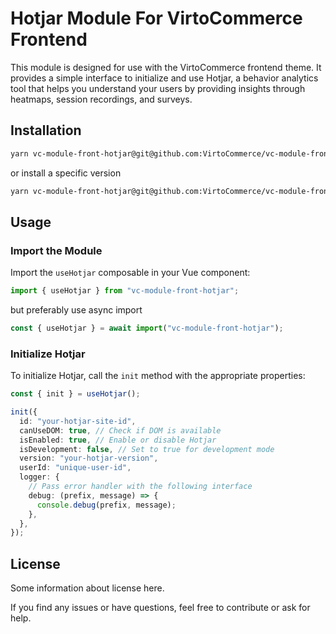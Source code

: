 # Hotjar Module For VirtoCommerce Frontend

This module is designed for use with the VirtoCommerce frontend theme. It provides a simple interface to initialize and use Hotjar, a behavior analytics tool that helps you understand your users by providing insights through heatmaps, session recordings, and surveys.

## Installation

```bash
yarn vc-module-front-hotjar@git@github.com:VirtoCommerce/vc-module-front-hotjar.git
```

or install a specific version

```bash
yarn vc-module-front-hotjar@git@github.com:VirtoCommerce/vc-module-front-hotjar.git#v1.0.0
```

## Usage

### Import the Module

Import the `useHotjar` composable in your Vue component:

```ts
import { useHotjar } from "vc-module-front-hotjar";
```

but preferably use async import

```ts
const { useHotjar } = await import("vc-module-front-hotjar");
```

### Initialize Hotjar

To initialize Hotjar, call the `init` method with the appropriate properties:

```ts
const { init } = useHotjar();

init({
  id: "your-hotjar-site-id",
  canUseDOM: true, // Check if DOM is available
  isEnabled: true, // Enable or disable Hotjar
  isDevelopment: false, // Set to true for development mode
  version: "your-hotjar-version",
  userId: "unique-user-id",
  logger: {
    // Pass error handler with the following interface
    debug: (prefix, message) => {
      console.debug(prefix, message);
    },
  },
});
```

## License

Some information about license here.


If you find any issues or have questions, feel free to contribute or ask for help.
